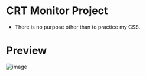 # CRT Monitor Project

 - There is no purpose other than to practice my CSS.

# Preview
![image](https://user-images.githubusercontent.com/77583463/172068208-c1f3832e-39f6-456c-b5d8-71679d64921f.png)

